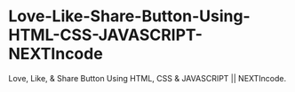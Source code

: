 # Love-Like-Share-Button-Using-HTML-CSS-JAVASCRIPT-NEXTIncode
Love, Like, &amp; Share Button Using HTML, CSS &amp; JAVASCRIPT || NEXTIncode.
